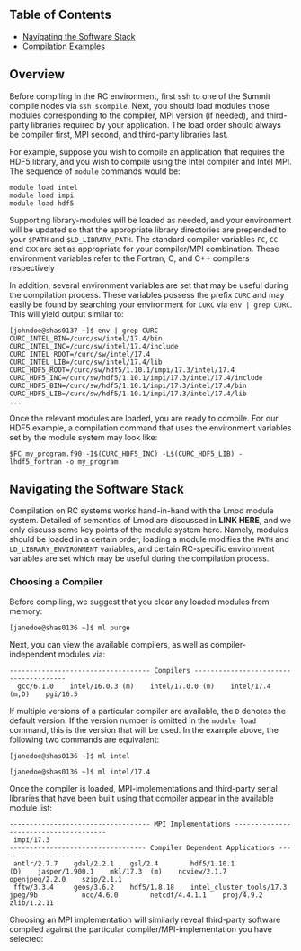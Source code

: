 ## Table of Contents

- [Navigating the Software Stack](#navigating-the-software-stack)
- [Compilation Examples](#compilation-examples)

## Overview

Before compiling in the RC environment, first ssh to one of the Summit compile nodes via `ssh scompile`.  Next, you should load modules those modules corresponding to the compiler, MPI version (if needed), and third-party libraries required by your application.   The load order should always be compiler first, MPI second, and third-party libraries last.

For example, suppose you wish to compile an application that requires the HDF5 library, and you wish to compile using the Intel compiler and Intel MPI.   The sequence of `module` commands would be:
``` 
module load intel
module load impi
module load hdf5
```
Supporting library-modules will be loaded as needed, and your environment will be updated so that the appropriate library directories are prepended to your `$PATH` and `$LD_LIBRARY_PATH`.  The standard compiler variables `FC`, `CC` and `CXX` are set as appropriate for your compiler/MPI combination.  These environment variables refer to the Fortran, C, and C++ compilers respectively

In addition, several environment variables are set that may be useful during the compilation process.   These variables possess the prefix `CURC` and may easily be found by searching your environment for `CURC` via `env | grep CURC`.  This will yield output similar to:
```
[johndoe@shas0137 ~]$ env | grep CURC
CURC_INTEL_BIN=/curc/sw/intel/17.4/bin
CURC_INTEL_INC=/curc/sw/intel/17.4/include
CURC_INTEL_ROOT=/curc/sw/intel/17.4
CURC_INTEL_LIB=/curc/sw/intel/17.4/lib
CURC_HDF5_ROOT=/curc/sw/hdf5/1.10.1/impi/17.3/intel/17.4
CURC_HDF5_INC=/curc/sw/hdf5/1.10.1/impi/17.3/intel/17.4/include
CURC_HDF5_BIN=/curc/sw/hdf5/1.10.1/impi/17.3/intel/17.4/bin
CURC_HDF5_LIB=/curc/sw/hdf5/1.10.1/impi/17.3/intel/17.4/lib
...
``` 
Once the relevant modules are loaded, you are ready to compile.  For our HDF5 example, a compilation command that uses the environment variables set by the module system may look like:
```
$FC my_program.f90 -I$(CURC_HDF5_INC) -L$(CURC_HDF5_LIB) -lhdf5_fortran -o my_program
```







## Navigating the Software Stack

Compilation on RC systems works hand-in-hand with the Lmod module system.  Detailed of semantics of Lmod are discussed in **LINK HERE**, and we only discuss some key points of the module system here.  Namely, modules should be loaded in a certain order,  loading a module modifies the `PATH` and `LD_LIBRARY_ENVIRONMENT` variables, and certain RC-specific environment variables are set which may be useful during the compilation process.

### Choosing a Compiler
Before compiling, we suggest that you clear any loaded modules from memory:

```[janedoe@shas0136 ~]$ ml purge ```

Next, you can view the available compilers, as well as compiler-independent modules via:

 ```[janedoe@shas0136 ~]$ ml avail 
----------------------------------- Compilers --------------------------------------
   gcc/6.1.0    intel/16.0.3 (m)    intel/17.0.0 (m)    intel/17.4 (m,D)    pgi/16.5
```
If multiple versions of a particular compiler are available, the `D` denotes the default version.  If the version number is omitted in the `module load` command, this is the version that will be used.  In the example above, the following two commands are equivalent:

```[janedoe@shas0136 ~]$ ml intel ```


```[janedoe@shas0136 ~]$ ml intel/17.4 ```

Once the compiler is loaded, MPI-implementations and third-party serial libraries that have been built using that compiler appear in the available module list:
  ```[janedoe@shas0136 ~]$ ml avail 
----------------------------------- MPI Implementations --------------------------------------
   impi/17.3
---------------------------------- Compiler Dependent Applications ---------------------------
   antlr/2.7.7    gdal/2.2.1    gsl/2.4        hdf5/1.10.1              (D)    jasper/1.900.1    mkl/17.3  (m)    ncview/2.1.7      openjpeg/2.2.0    szip/2.1.1
   fftw/3.3.4     geos/3.6.2    hdf5/1.8.18    intel_cluster_tools/17.3        jpeg/9b           nco/4.6.0        netcdf/4.4.1.1    proj/4.9.2        zlib/1.2.11

```
Choosing an MPI implementation will similarly reveal third-party software compiled against the particular compiler/MPI-implementation you have selected:
